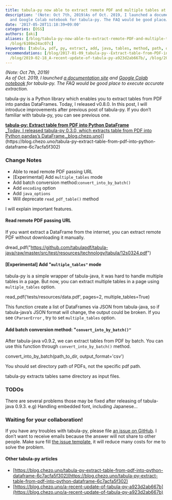 ```yaml
---
title: tabula-py now able to extract remote PDF and multiple tables at once
description: '(Note: Oct 7th, 2019)As of Oct. 2019, I launched a documentation site
  and Google Colab notebook for tabula-py. The FAQ would be good place…'
date: '2017-05-28T11:18:39+09:00'
categories: [OSS]
authors: [aki]
aliases: [/blog/tabula-py-now-able-to-extract-remote-PDF-and-multiple-tables-at-once-6108e24ac07c,
  /blog/6108e24ac07c]
keywords: [tabula, pdf, py, extract, add, java, tables, method, path, option]
recommendations: [/blog/2017-01-09_tabula-py--Extract-table-from-PDF-into-Python-DataFrame-6c7acfa5f302/,
  /blog/2019-02-18_A-recent-update-of-tabula-py-a923d2ab667b/, /blog/2018-04-17_use-markdown-document-on-brand-new-pypi-9723024f09c2/]
---
```


_(Note: Oct 7th, 2019)  
As of Oct. 2019, I launched_ [_a documentation site_](https://tabula-py.readthedocs.io/en/latest/) _and_ [_Google Colab notebook_](https://colab.research.google.com/github/chezou/tabula-py/blob/master/examples/tabula_example.ipynb) _for tabula-py. The FAQ would be good place to execute accurate extraction._

tabula-py is a Python library which enables you to extract tables from PDF into pandas DataFrames. Today, I released v0.8.0. In this post, I will introduce improvements after previous post of tabula-py. If you don’t familiar with tabula-py, you can see previous one.

[**tabula-py: Extract table from PDF into Python DataFrame**  
_Today, I released tabula-py 0.3.0, which extracts table from PDF into Python pandas’s DataFrame._blog.chezo.uno](https://blog.chezo.uno/tabula-py-extract-table-from-pdf-into-python-dataframe-6c7acfa5f302 "https://blog.chezo.uno/tabula-py-extract-table-from-pdf-into-python-dataframe-6c7acfa5f302")[](https://blog.chezo.uno/tabula-py-extract-table-from-pdf-into-python-dataframe-6c7acfa5f302)

### Change Notes

*   Able to read remote PDF passing URL
*   \[Experimental\] Add `multiple_tables` mode
*   Add batch conversion method:`convert_into_by_batch()`
*   Add `encoding` option
*   Add `java_options`
*   Will deprecate `read_pdf_table()` method

I will explain important features.

#### Read remote PDF passing URL

If you want extract a DataFrame from the internet, you can extract remote PDF without downloading it manually.

dread\_pdf("https://github.com/tabulapdf/tabula-java/raw/master/src/test/resources/technology/tabula/12s0324.pdf")

#### \[Experimental\] Add "`multiple_tables"` mode

tabula-py is a simple wrapper of tabula-java, it was hard to handle multiple tables in a page. But now, you can extract multiple tables in a page using `multiple_tables` option.

read\_pdf('tests/resources/data.pdf', pages=2, multiple\_tables=True)

This function create a list of DataFrames via JSON from tabula-java, so if tabula-java’s JSON format will change, the output could be broken. If you see `CParserError` , try to set `multiple_tables` option.

#### Add batch conversion method: "`convert_into_by_batch()"`

After tabula-java v0.9.2, we can extract tables from PDF by batch. You can use this function through `convert_into_by_batch()` method.

convert\_into\_by\_batch(path\_to\_dir, output\_format='csv')

You should set directory path of PDFs, not the specific pdf path.

tabula-py extracts tables same directory as input files.

### TODOs

There are several problems those may be fixed after releasing of tabula-java 0.9.3. e.g) Handling embedded font, including Japanese…

### Waiting for your collaboration!

If you have any troubles with tabula-py, please file [an issue on GitHub](https://github.com/chezou/tabula-py/issues). I don’t want to receive emails because the answer will not share to other people. Make sure fill [the issue template](https://github.com/chezou/tabula-py/blob/master/.github/ISSUE_TEMPLATE.md), it will reduce many costs for me to solve the problem.

#### Other tabula-py articles

*   [https://blog.chezo.uno/tabula-py-extract-table-from-pdf-into-python-dataframe-6c7acfa5f302](https://blog.chezo.uno/tabula-py-extract-table-from-pdf-into-python-dataframe-6c7acfa5f302)
*   [https://blog.chezo.uno/a-recent-update-of-tabula-py-a923d2ab667b](https://blog.chezo.uno/a-recent-update-of-tabula-py-a923d2ab667b)

